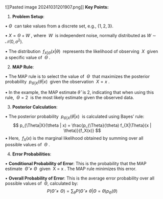 ![[Pasted image 20241031201907.png]]
**Key Points:**

  

1. **Problem Setup**:

• $\Theta$  can take values from a discrete set, e.g., $\{1, 2, 3\}$.

• $X = \Theta + W$ , where  $W$  is independent noise, normally distributed as $W \sim \mathcal{N}(0, \sigma^2)$.

• The distribution  $f_{X|\Theta}(x | \theta)$  represents the likelihood of observing  $X$  given a specific value of  $\Theta$ .

2. **MAP Rule**:

• The MAP rule is to select the value of  $\Theta$  that maximizes the posterior probability  $p_{\Theta|X}(\theta | x)$  given the observation  $X = x$ .

• In the example, the MAP estimate $\hat{\theta}$  is 2, indicating that when using this rule,  $\Theta = 2$  is the most likely estimate given the observed data.

3. **Posterior Calculation**:

• The posterior probability  $p_{\Theta|X}(\theta | x)$  is calculated using Bayes’ rule:
$$
p_{\Theta|X}(\theta | x) = \frac{p_{\Theta}(\theta) f_{X|\Theta}(x | \theta)}{f_X(x)}
$$
  • Here,  $f_X(x)$ is the marginal likelihood obtained by summing over all possible values of  $\Theta$ .

4. **Error Probabilities**:

• **Conditional Probability of Error**: This is the probability that the MAP estimate  $\hat{\Theta} \neq \Theta$  given  X = x . The MAP rule minimizes this error.

• **Overall Probability of Error**: This is the average error probability over all possible values of  $\Theta$, calculated by:
$$P(\hat{\Theta} \neq \Theta) = \sum_{\theta} P(\hat{\Theta} \neq \theta | \Theta = \theta) p_{\Theta}(\theta)$$
